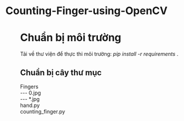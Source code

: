 # Counting-Finger-using-OpenCV
<dir>
  <h1>Chuẩn bị môi trường</h1>
  Tải về thư viện để thực thi môi trường: 
    <i>pip install -r requirements </i>.
</dir>
<dir>
  <h2>Chuẩn bị cây thư mục</h2>
  Fingers
    <br>--- 0.jpg
    <br>--- *.jpg
  <br>hand.py
  <br>counting_finger.py
</dir>
